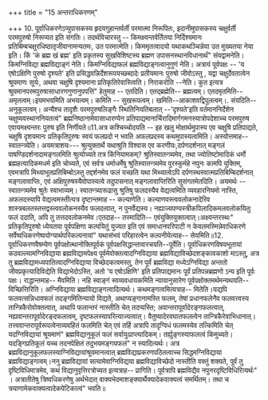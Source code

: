 +++
title = "15 अन्तराधिकरणम्"

+++
10. पूर्वाधिकरणेऽप्युपासकस्य हृदयगुहान्तर्वर्ती परमात्मा निरूपितः, इदानीमुपासकस्य चक्षुर्वर्ती परमपुरुषो निरूप्यत इति संगतिः। तदर्थविचारस्तु -- किमक्ष्यन्तर्वर्तितया निर्दिश्यमानः प्रतिबिम्बचक्षुरधिष्ठातृजीवानामन्यतमः, उत परमात्मेति। किममृतत्वादयो यथाकथञ्चिन्नेया उत मुख्यतया नेया इति। किं 'कं ब्रह्म खं ब्रह्म' इति प्रकृतस्य सुखविशिष्टस्य ब्रह्मण उपासनस्थानविधानार्थं" संयद्वामनेति। किमग्निविद्या ब्रह्मविद्याङ्गं नेति। किमग्निविद्याफलं ब्रह्मविद्याङ्गत्वानुगुणं नेति। अत्रायं पूर्वपक्षः -- 'य एषोऽक्षिणि पुरुषो दृश्यते' इति प्रसिद्धवन्निर्देशरूपयच्छब्दादेः प्रतीयमानः पुरुषो जीवोऽस्तु , यद्वा चक्षुर्देवतात्वेन श्रूयमाणः सूर्यः, अथवा चक्षुषि दृश्यमाना प्रतिकृतिरेवास्त्विति। निराकरोति --नेति। कुत इत्यत्र श्रूयमानपरमपुरुषासाधारणगुणानुपपत्तिं" हेतुमाह -- एतदिति। एतद्ब्रह्मेति-- ब्रह्मत्वम्। एतदमृतमिति-- अमृतत्वम्।इयमभयमिति अभयत्वम्। कमिति -- सुखरूपत्वम्। खमिति--आकाशवद्विपुलत्वम्।. संयदिति-- अनुकूलत्वम्। अन्यैश्च तादृशैः परमपुरुषलिङ्गैः स्थितिनियतिबलात् --'दृश्यते'इति वर्तमाननिर्देशेन चक्षुष्यवस्थाननियतत्वं" ब्रह्मनिष्ठानामेवासाधारण्येन प्रतिपाद्यमानार्चिरादिमार्गगमनस्यात्रोपदेशाच्च परमपुरुष एवायमक्ष्यन्तरः पुरुष इति निर्णीयते॥11.अत्र कश्चिच्चोदयति -- इह खलु मोक्षार्थमुपास्य एव चक्षुषि प्रतिपाद्यते, चक्षुषि दृशयमानः प्रतिकृतिपुरुषः स्वयं फलप्रदो न भवति अफलप्रदस्य कथमुपास्यत्वमिति। अस्योत्तमाह-- स्वातन्त्र्येति। अयमत्राशयः--- श्रुत्युक्तार्थे यथाश्रुति विश्वास एव करणीयः,दर्पणदर्शनात् मङ्गलं पाषण्डिदर्शनादामङ्गलमिति श्रुत्योच्यते तत्र किंनियामकम्? श्रुतिस्वातन्त्र्यमेव, तथा ज्योतिष्टोमादिकं धर्मो ब्रह्महत्यादिकमधर्म इति चोच्यते, एवं सर्वत्र धर्माधर्मेषु श्रुतिस्वातन्त्र्यमेव पुरस्कुर्महे नपुनः कामपि युक्तिम्, एवमत्रापि मिथ्याभूतप्रतिबिम्बोऽस्तु तद्दर्शनमेव फलं यच्छति यथा मिथ्यात्वेऽपि दर्पणस्थस्वात्मप्रतिबिम्बिदर्शनात् मङ्गलावाप्तिः, एवं अक्षिपुरुषस्यैवोपास्यत्वे तदुपासनात् मङ्गलावाप्तिरिति सुसंगतमेतदिति। अयमर्थः -- स्वातन्त्र्यमेव श्रुतेः स्वाभाव्यम्। स्वातन्त्र्यारूढासु श्रुतिषु फलदस्यैव वेद्यत्वमिति व्यवहारनियमो नास्ति, अफलदस्यापि वेद्यत्वमस्तीत्यत्र दृष्टान्तमाह -- कल्याणेति। कल्याणवस्त्ववलोकनादेरिव शास्त्रबलतस्तत्तद्वस्त्ववलोकनस्यैव फलदत्वात्, न पुनर्वेद्यस्य। नह्याज्यपण्यस्त्रीकपिलादिकमलवलोकयितुः फलं ददाति, अपि तु तत्तदवलोकनमेव।एतदाह-- तस्मादिति-- एवंयुक्तियुक्तत्वात्।अक्ष्यन्तरस्थः" प्रतिकृतिपुरुषो ध्येयतया पूर्वपक्षिणा कल्पयितुं युज्यत इति एवं समाधानपरिपाटी न केवलमस्मिन्नेवाधिकरणे सर्वेष्वधिकरणेष्वयोग्यार्थपरिकल्पनायां" यथासंभवं परिहारत्वेन कल्पनीयेत्याह-- सेयमिति॥12. पूर्वाधिकरणवैषम्येण पूर्वपक्षोत्थानोक्तिपूर्वकं पूर्वपक्षसिद्धान्तावारचयति--पूर्वेति। पूर्वाधिकरणविषयभूतायां कठवल्ल्यामग्निविद्याया ब्रह्मविद्यामपेक्ष्य पूर्वमेवोक्तत्वादग्निविद्याया ब्रह्मविद्याविच्छेदशङ्कावकाशो माऽस्तु, अत्र तु ब्रह्मविद्यामध्यपातित्वादग्निविद्याया विच्छेदकत्वमस्तु, तेन पूर्वं ब्रह्मविद्या मध्येऽग्निविद्या अन्ततो जीवप्रकृत्यादिविद्येति विद्याभेदोऽस्ति, अतो 'य एषोऽक्षिणि' इति प्रतिपाद्यमानः पूर्वं प्रतिपन्नब्रह्मणो ऽन्य इति पूर्वः पक्षः। राद्धान्तमाह-- मैवमिति। नहि स्वाङ्गं स्वव्यवधायकमिति न्यायानुसारेण पूर्वपक्षोक्तमर्थमन्यथयति--विच्छित्तिरिति। अग्निविद्याया ब्रह्मविद्याङ्गत्वादित्यर्थः। कथमङ्गत्वमित्यत्राह-- मितेति।यद्यपि फलवत्सन्निधावफलं तदङ्गमितिन्यायो विद्यते, अथाप्यङ्गानामस्ति फलम्, तेषां प्रधानफलेनैव फलवत्त्वस्य तान्त्रिकैरोवोक्तत्वात्, अथापि फलान्तरं नास्तीति चेत् तदप्यस्ति; अवान्तरापूर्वादेरङ्गफलत्वात्, नह्यवान्तरापूर्वादेरङ्दफलत्वम्, दृष्टफलस्यापरित्याज्यत्वात्। वैतुष्यादेरवघातफलत्वेन तान्त्रिकैरेवाभिधानात्। तत्त्ववान्तरापूर्वरूपत्वेनाव्यवहितं फलमिति चेत् एवं तर्हि अत्रापि तादृग्विधं फलमस्येव तत्किमिति चेत् यदग्निविद्यायां श्रूयमाणं" ब्रह्मविद्यानुकूलं फलं सर्वायुःप्राप्त्यादिकम्। तर्ह्युङ्गस्याफलत्वं किमुच्यते। यदङ्गिप्रतिकूलं यच्च तदनपेक्षितं तदुभयमङ्गयफलं" न स्यादित्यर्थः। अत्र ब्रह्मविद्यानुकूलफलस्याग्निविद्यायांश्रूयमानत्वात् ब्रह्मविद्याप्रकरणपठितत्वाच्च सिद्धमग्निविद्याया ब्रह्मविद्याङ्गत्वम्।ननु ब्रह्मविद्यायां सत्यामेवाग्निविद्यया ब्रह्मविद्याविच्छेदो नास्तीति वक्तुं शक्यते, पूर्वं तु दृष्टिविधिमात्रमेव, कथं विद्यानुवृत्तिरत्रोच्यत इत्यत्राह-- प्रागिति। पूर्वत्रापि ब्रह्मविद्यैव नपुनरदृष्टिविधिरित्यर्थः" । अत्रातीतेषु त्रिष्वधिकरणेषु अर्थभेदात् वाक्यभेदमाशङ्क्यार्थैक्यादेकवाक्यत्वं समर्थितम्। तथा च त्रयाणामेकवाक्यत्वादेकपेटिकात्वं" भवति॥